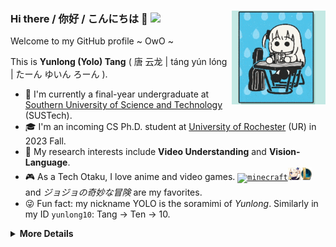 ### Hi there / 你好 / こんにちは :wave: ![](https://komarev.com/ghpvc/?username=yunlong10&style=flat)<img width="150" align="right" src="assets/gifs/bocchi.gif"/>

Welcome to my GitHub profile ~ OwO ~

This is **Yunlong (Yolo) Tang** ( 唐&nbsp;云龙 | táng yún lóng | たーん ゆいん ろーん ). 
- :school: I'm currently a final-year undergraduate at [Southern University of Science and Technology](https://www.sustech.edu.cn/en/) (SUSTech).
- :mortar_board: I'm an incoming CS Ph.D. student at [University of Rochester](https://www.rochester.edu/) (UR) in 2023 Fall.
- :dart: My research interests include **Video Understanding** and **Vision-Language**.
- :video_game: As a Tech Otaku, I love anime and video games. <code><a href="https://minecraft.net/"><img height="20" src="assets/imgs/minecraft.net.ico" alt="minecraft" /></a></code><code><a href="https://genshin.mihoyo.com/"><img height="20" src="assets/imgs/genshin-impact.png" alt="genshin" /></a></code><code><a href="https://www.leagueoflegends.com/en-us/"><img height="20" src="assets/imgs/lol.png" alt="lol" /></a></code> and _ジョジョの奇妙な冒険_ are my favorites.
- :stuck_out_tongue_winking_eye: Fun fact: my nickname YOLO is the soramimi of _Yunlong_. Similarly in my ID `yunlong10`: Tang → Ten → 10.

<details>
<summary><b>More Details</b></summary>
    <br>
<details>
    <summary><b>Achievements</b></summary>
<p align="center">
<img src="https://github-readme-stats.vercel.app/api/top-langs/?username=yunlong10&hide_langs_below=1&theme=default&line_height=27&layout=compact" />
<img src="https://github-readme-stats.vercel.app/api?username=yunlong10&show_icons=true&count_private=true&include_all_commits=true&line_height=21" alt="yunlong10's Github Stats" />
<img src="https://github-profile-trophy.vercel.app/?username=yunlong10&column=7" alt="yunlong10's Github Trophy" />
</p>
</details>

<details>
  <summary><b>Languages and Tools</b></summary></summary>
<p></p>

> Life is short，you need Python.
    
<p align="left">
<img width="26" src="assets/svgs/python-original.svg" style="padding-right:10px;" />
<img width="26px" src="assets/svgs/pytorch-original.svg" style="padding-right:10px;" />
<img width="26px" src="assets/svgs/huggingface.svg" style="padding-right:10px;" />
<img width="26px" src="assets/svgs/vscode-original.svg" style="padding-right:10px;" />
<img width="26px" src="assets/svgs/chatgpt.svg" style="padding-right:10px;" />
<img width="26px" src="assets/svgs/anaconda-original.svg" style="padding-right:10px;" />
<img width="26px" src="assets/svgs/jupyter-original.svg" style="padding-right:10px;" />
<img width="26px" src="assets/svgs/overleaf.svg" style="padding-right:10px;" />
<img width="26px" src="assets/svgs/github-original.svg" style="padding-right:10px;" />
<img width="26px" src="assets/svgs/git-original.svg" style="padding-right:10px;" />
<img width="26px" src="assets/svgs/opencv-original.svg" style="padding-right:10px;" />
<img width="26px" src="assets/svgs/numpy-original.svg" style="padding-right:10px;" />
</p>

</details>

<details>
  <summary><b>Publications</b></summary>

- **Multi-modal Segment Assemblage Network for Ad Video Editing with Importance-Coherence Reward**\
  **Yunlong Tang**, Siting Xu, Teng Wang, Qin Lin, Qinglin Lu, Feng Zheng\
    *ACCV'22: Asian Conference on Computer Vision.*\
    [[CVF]](https://openaccess.thecvf.com/content/ACCV2022/html/Tang_Multi-modal_Segment_Assemblage_Network_for_Ad_Video_Editing_with_Importance-Coherence_ACCV_2022_paper.html) [[arXiv]](https://arxiv.org/abs/2209.12164v1) [[Dataset]](https://github.com/yunlong10/ads-1k) [[News]](https://mp.weixin.qq.com/s/AqWcD0V_GHvgYtgxx1tHyA)
  <table border="0">
  <tr>
    <td width="50%">
      <img src="assets/imgs/m_san.png"> 
    </td>
    <td width="50%">
       <img src="assets/imgs/ppl.png"> 
    </td>
  </tr>
</table>
</details>

</details>
